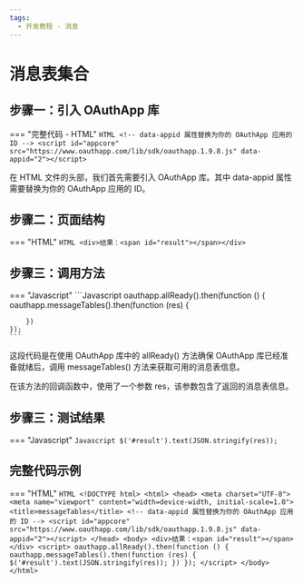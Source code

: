 ```yaml
---
tags:
  - 开发教程 - 消息
---
```


# 消息表集合


## 步骤一：引入 OAuthApp 库
=== "完整代码 - HTML"
    ```HTML
    <!-- data-appid 属性替换为你的 OAuthApp 应用的 ID -->
    <script id="appcore" src="https://www.oauthapp.com/lib/sdk/oauthapp.1.9.8.js" data-appid="2"></script>
    ```

在 HTML 文件的头部，我们首先需要引入 OAuthApp 库。其中 data-appid 属性需要替换为你的 OAuthApp 应用的 ID。


## 步骤二：页面结构
=== "HTML"
    ```HTML
    <div>结果：<span id="result"></span></div>
    ```


## 步骤三：调用方法

=== "Javascript"
    ```Javascript
    oauthapp.allReady().then(function () {
        oauthapp.messageTables().then(function (res) {
           
        })
    });
    ```

这段代码是在使用 OAuthApp 库中的 allReady() 方法确保 OAuthApp 库已经准备就绪后，调用 messageTables() 方法来获取可用的消息表信息。

在该方法的回调函数中，使用了一个参数 res，该参数包含了返回的消息表信息。

## 步骤三：测试结果

=== "Javascript"
    ```Javascript
     $('#result').text(JSON.stringify(res));
    ```



## 完整代码示例

=== "HTML"
    ```HTML
    <!DOCTYPE html>
    <html>
    <head>
        <meta charset="UTF-8">
        <meta name="viewport" content="width=device-width, initial-scale=1.0">
        <title>messageTables</title>
        <!-- data-appid 属性替换为你的 OAuthApp 应用的 ID -->
        <script id="appcore" src="https://www.oauthapp.com/lib/sdk/oauthapp.1.9.8.js" data-appid="2"></script>
    </head>
    <body>
        <div>结果：<span id="result"></span></div>
        <script>
            oauthapp.allReady().then(function () {
                oauthapp.messageTables().then(function (res) {
                    $('#result').text(JSON.stringify(res));
                })
            });
        </script>
    </body>
    </html>
    ```

